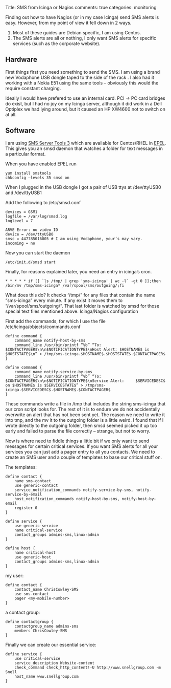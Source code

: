 Title: SMS from Icinga or Nagios
comments: true
categories: monitoring

Finding out how to have Nagios (or in my case Icinga) send SMS alerts is easy. However, from my point of view it fell down in 2 ways.

1. Most of these guides are Debian specific, I am using Centos.
1. The SMS alerts are all or nothing, I only want SMS alerts for specific services (such as the corporate website).
<!-- more -->

## Hardware

First things first you need something to send the SMS. I am using a brand new Vodaphone USB dongle taped to the side of the rack . I also had it working with a Nokia E51 using the same tools – obviously this would the require constant charging.

Ideally I would have prefered to use an internal card. PCI -> PC card bridges do exist, but I had no joy on my Icinga server, although it did work in a Dell Optiplex we had lying around, but it caused an HP XW4600 not to switch on at all.

## Software

I am using <a href="http://smstools3.kekekasvi.com/" target="_blank">SMS Server Tools 3</a> which are available for Centos/RHEL in <a href="https://fedoraproject.org/wiki/EPEL" target="_blank">EPEL</a>. This gives you an smsd daemon that watches a folder for text messages in a particular format.

When you have enabled EPEL run
```
yum install smstools
chkconfig –levels 35 smsd on
```

When I plugged in the USB dongle I got a pair of USB ttys at /dev/ttyUSB0 and /dev/ttyUSB1

Add the following to /etc/smsd.conf
```
devices = GSM1
logfile = /var/log/smsd.log
loglevel = 7

ARVE Error: no video ID
device = /dev/ttyUSB0
smsc = 447785016005 # I am using Vodaphone, your’s may vary.
incoming = no
```
Now you can start the daemon

    /etc/init.d/smsd start

Finally, for reasons explained later, you need an entry in icinga’s cron.
```
* * * * * if [[ `ls /tmp/ | grep 'sms-icinga' | wc -l` -gt 0 ]];then /bin/mv /tmp/sms-icinga* /var/spool/sms/outgoing/;fi
```

What does this do? It checks “/tmp/” for any files that contain the name “sms-icinga” every minute. If any exist it moves them to “/var/spool/sms/outgoing/”. That last folder is watched by smsd for those special text files mentioned above.
Icinga/Nagios configuration

First add the commands, for which I use the file /etc/icinga/objects/commands.conf
```
define command {
    command_name notify-host-by-sms
    command_line /usr/bin/printf “%b” “To: $CONTACTPAGER$\n\n$NOTIFICATIONTYPE$\nHost Alert: $HOSTNAME$ is $HOSTSTATE$\n” > /tmp/sms-icinga.$HOSTNAME$.$HOSTSTATE$.$CONTACTPAGER$
}

define command {
    command_name notify-service-by-sms
    command_line /usr/bin/printf “%b” “To: $CONTACTPAGER$\n\n$NOTIFICATIONTYPE$\nService Alert:     $SERVICEDESC$ on $HOSTNAME$ is $SERVICESTATE$” > /tmp/sms-icinga.$SERVICEDESC$.$HOSTNAME$.$CONTACTPAGER$
}
```
These commands write a file in /tmp that includes the string sms-icinga that our cron script looks for. The rest of it is to endure we do not accidentally overwrite an alert that has not been sent yet. The reason we need to write it into tmp, and the mv it to the outgoing folder is a little weird. I found that if I wrote directly to the outgoing folder, then smsd seemed picked it up too early and failed to parse the file correctly – strange, but not to worry.

Now is where need to fiddle things a little bit if we only want to send messages for certain critical services. If you want SMS alerts for all your services you can just add a pager entry to all you contacts. We need to create an SMS user and a couple of templates to base our critical stuff on.

The templates:
```
define contact {
    name sms-contact
    use generic-contact
    service_notification_commands notify-service-by-sms, notify-service-by-email
    host_notification_commands notify-host-by-sms, notify-host-by-email
    register 0
}

define service {
    use generic-service
    name critical-service
    contact_groups admins-sms,linux-admin
}

define host {
    name critical-host
    use generic-host
    contact_groups admins-sms,linux-admin
}
```
my user:
```
define contact {
    contact_name ChrisCowley-SMS
    use sms-contact
    pager <my-mobile-number>
}
```
a contact group:
```
define contactgroup {
    contactgroup_name admins-sms
    members ChrisCowley-SMS
}
```

Finally we can create our essential service:

```
define service {
    use critical-service
    service_description Website-content
    check_command check_http_content!-U http://www.snellgroup.com -m Snell
    host_name www.snellgroup.com
}
```

